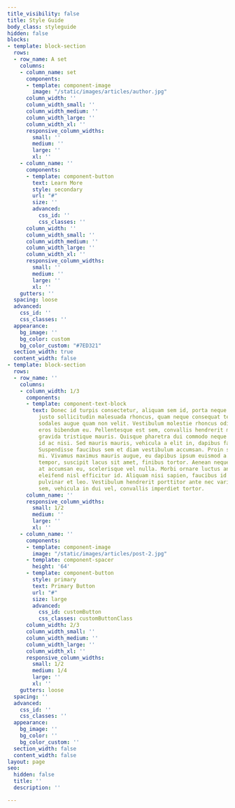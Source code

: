 ```yaml
---
title_visibility: false
title: Style Guide
body_class: styleguide
hidden: false
blocks:
- template: block-section
  rows:
  - row_name: A set
    columns:
    - column_name: set
      components:
      - template: component-image
        image: "/static/images/articles/author.jpg"
      column_width: ''
      column_width_small: ''
      column_width_medium: ''
      column_width_large: ''
      column_width_xl: ''
      responsive_column_widths:
        small: ''
        medium: ''
        large: ''
        xl: ''
    - column_name: ''
      components:
      - template: component-button
        text: Learn More
        style: secondary
        url: "#"
        size: ''
        advanced:
          css_id: ''
          css_classes: ''
      column_width: ''
      column_width_small: ''
      column_width_medium: ''
      column_width_large: ''
      column_width_xl: ''
      responsive_column_widths:
        small: ''
        medium: ''
        large: ''
        xl: ''
    gutters: ''
  spacing: loose
  advanced:
    css_id: ''
    css_classes: ''
  appearance:
    bg_image: ''
    bg_color: custom
    bg_color_custom: "#7ED321"
  section_width: true
  content_width: false
- template: block-section
  rows:
  - row_name: ''
    columns:
    - column_width: 1/3
      components:
      - template: component-text-block
        text: Donec id turpis consectetur, aliquam sem id, porta neque. Mauris finibus,
          justo sollicitudin malesuada rhoncus, quam neque consequat tellus, tincidunt
          sodales augue quam non velit. Vestibulum molestie rhoncus odio, eget interdum
          eros bibendum eu. Pellentesque est sem, convallis hendrerit massa faucibus,
          gravida tristique mauris. Quisque pharetra dui commodo neque consequat dapibus
          id ac nisi. Sed mauris mauris, vehicula a elit in, dapibus faucibus nunc.
          Suspendisse faucibus sem et diam vestibulum accumsan. Proin sit amet dignissim
          mi. Vivamus maximus mauris augue, eu dapibus ipsum euismod a. Nulla in enim
          tempor, suscipit lacus sit amet, finibus tortor. Aenean neque risus, dignissim
          at accumsan eu, scelerisque vel nulla. Morbi ornare luctus ante, semper
          eleifend nisl efficitur id. Aliquam nisi sapien, faucibus id porttitor vitae,
          pulvinar et leo. Vestibulum hendrerit porttitor ante nec varius. Nam neque
          sem, vehicula in dui vel, convallis imperdiet tortor.
      column_name: ''
      responsive_column_widths:
        small: 1/2
        medium: ''
        large: ''
        xl: ''
    - column_name: ''
      components:
      - template: component-image
        image: "/static/images/articles/post-2.jpg"
      - template: component-spacer
        height: '64'
      - template: component-button
        style: primary
        text: Primary Button
        url: "#"
        size: large
        advanced:
          css_id: customButton
          css_classes: customButtonClass
      column_width: 2/3
      column_width_small: ''
      column_width_medium: ''
      column_width_large: ''
      column_width_xl: ''
      responsive_column_widths:
        small: 1/2
        medium: 1/4
        large: ''
        xl: ''
    gutters: loose
  spacing: ''
  advanced:
    css_id: ''
    css_classes: ''
  appearance:
    bg_image: ''
    bg_color: ''
    bg_color_custom: ''
  section_width: false
  content_width: false
layout: page
seo:
  hidden: false
  title: ''
  description: ''

---
```

